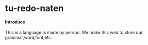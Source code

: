 # tu-redo-naten

#### Introduce
This is a language is made by person.
We make this web to store our grammar,word,font,etc.





